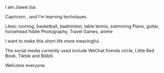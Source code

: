 I am Jiawei bai.

Capricorn , and I'm learning techniques.

Likes: running, basketball, badminton, table tennis, swimming
Piano, guitar, horsehead fiddle
Photography, Travel
Games, anime

I want to make this short life more meaningful.

The social media currently used include 
WeChat friends circle, Little Red Book, Tiktok and Bilibili.


Welcome everyone.